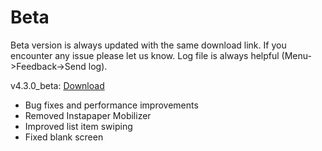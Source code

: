 Beta
=======

Beta version is always updated with the same download link. If you encounter any issue please let us know. Log file is always helpful (Menu->Feedback->Send log).

v4.3.0_beta: [Download](https://github.com/noinnion/greader/blob/master/beta/gReader-4.3.0_pro-beta.apk?raw=true)
- Bug fixes and performance improvements
- Removed Instapaper Mobilizer
- Improved list item swiping
- Fixed blank screen
